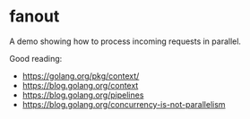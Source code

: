 fanout
======

A demo showing how to process incoming requests in parallel.

Good reading:

* https://golang.org/pkg/context/
* https://blog.golang.org/context
* https://blog.golang.org/pipelines
* https://blog.golang.org/concurrency-is-not-parallelism
